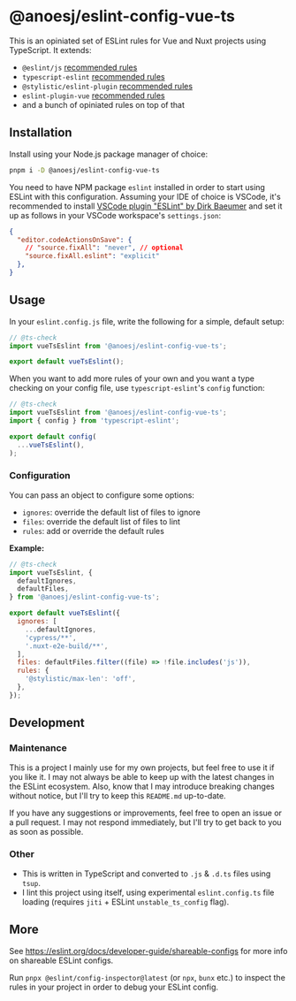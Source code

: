 # @anoesj/eslint-config-vue-ts
This is an opiniated set of ESLint rules for Vue and Nuxt projects using TypeScript. It extends:
- `@eslint/js` [recommended rules](https://eslint.org/docs/latest/use/configure/configuration-files#using-predefined-configurations)
- `typescript-eslint` [recommended rules](https://typescript-eslint.io/users/configs/#recommended)
- `@stylistic/eslint-plugin` [recommended rules](https://eslint.style/guide/config-presets)
- `eslint-plugin-vue` [recommended rules](https://eslint.vuejs.org/rules/#priority-c-recommended-potentially-dangerous-patterns)
- and a bunch of opiniated rules on top of that

## Installation
Install using your Node.js package manager of choice:
```bash
pnpm i -D @anoesj/eslint-config-vue-ts
```

You need to have NPM package `eslint` installed in order to start using ESLint with this configuration. Assuming your IDE of choice is VSCode, it's recommended to install [VSCode plugin "ESLint" by Dirk Baeumer](https://marketplace.visualstudio.com/items?itemName=dbaeumer.vscode-eslint) and set it up as follows in your VSCode workspace's `settings.json`:
```json
{
  "editor.codeActionsOnSave": {
    // "source.fixAll": "never", // optional
    "source.fixAll.eslint": "explicit"
  },
}
```

## Usage
In your `eslint.config.js` file, write the following for a simple, default setup:
```js
// @ts-check
import vueTsEslint from '@anoesj/eslint-config-vue-ts';

export default vueTsEslint();
```

When you want to add more rules of your own and you want a type checking on your config file, use `typescript-eslint`'s `config` function:
```js
// @ts-check
import vueTsEslint from '@anoesj/eslint-config-vue-ts';
import { config } from 'typescript-eslint';

export default config(
  ...vueTsEslint(),
);
```

### Configuration
You can pass an object to configure some options:
- `ignores`: override the default list of files to ignore
- `files`: override the default list of files to lint
- `rules`: add or override the default rules

**Example:**
```js
// @ts-check
import vueTsEslint, {
  defaultIgnores,
  defaultFiles,
} from '@anoesj/eslint-config-vue-ts';

export default vueTsEslint({
  ignores: [
    ...defaultIgnores,
    'cypress/**',
    '.nuxt-e2e-build/**',
  ],
  files: defaultFiles.filter((file) => !file.includes('js')),
  rules: {
    '@stylistic/max-len': 'off',
  },
});
```

## Development
### Maintenance
This is a project I mainly use for my own projects, but feel free to use it if you like it. I may not always be able to keep up with the latest changes in the ESLint ecosystem. Also, know that I may introduce breaking changes without notice, but I'll try to keep this `README.md` up-to-date.

If you have any suggestions or improvements, feel free to open an issue or a pull request. I may not respond immediately, but I'll try to get back to you as soon as possible.

### Other
- This is written in TypeScript and converted to `.js` & `.d.ts` files using `tsup`.
- I lint this project using itself, using experimental `eslint.config.ts` file loading (requires `jiti` + ESLint `unstable_ts_config` flag).

## More
See https://eslint.org/docs/developer-guide/shareable-configs for more info on shareable ESLint configs.

Run `pnpx @eslint/config-inspector@latest` (or `npx`, `bunx` etc.) to inspect the rules in your project in order to debug your ESLint config.
